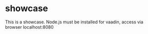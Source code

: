 # showcase
This is a showcase. Node.js must be installed for vaadin, access via browser localhost:8080
